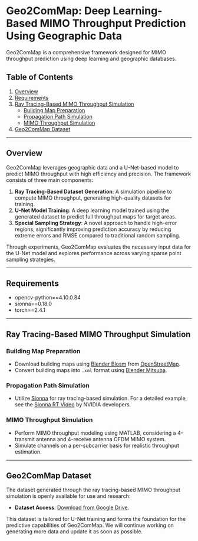 # Geo2ComMap: Deep Learning-Based MIMO Throughput Prediction Using Geographic Data

Geo2ComMap is a comprehensive framework designed for MIMO throughput prediction using deep learning and geographic databases.

## Table of Contents
1. [Overview](#overview)
2. [Requirements](#Requirements)
3. [Ray Tracing-Based MIMO Throughput Simulation](#ray-tracing-based-mimo-throughput-simulation)
    - [Building Map Preparation](#building-map-preparation)
    - [Propagation Path Simulation](#propagation-path-simulation)
    - [MIMO Throughput Simulation](#mimo-throughput-simulation)
4. [Geo2ComMap Dataset](#geo2commap-dataset)

---

## Overview
Geo2ComMap leverages geographic data and a U-Net-based model to predict MIMO throughput with high efficiency and precision. The framework consists of three main components:

1. **Ray Tracing-Based Dataset Generation**: A simulation pipeline to compute MIMO throughput, generating high-quality datasets for training.
2. **U-Net Model Training**: A deep learning model trained using the generated dataset to predict full throughput maps for target areas.
3. **Special Sampling Strategy**: A novel approach to handle high-error regions, significantly improving prediction accuracy by reducing extreme errors and RMSE compared to traditional random sampling.

Through experiments, Geo2ComMap evaluates the necessary input data for the U-Net model and explores performance across varying sparse point sampling strategies.

---
## Requirements
- opencv-python==4.10.0.84
- sionna==0.18.0
- torch==2.4.1

---
## Ray Tracing-Based MIMO Throughput Simulation

### Building Map Preparation
- Download building maps using [Blender Blosm](https://github.com/vvoovv/blosm) from [OpenStreetMap](https://www.openstreetmap.org/).
- Convert building maps into `.xml` format using [Blender Mitsuba](https://github.com/mitsuba-renderer/mitsuba-blender).

### Propagation Path Simulation
- Utilize [Sionna](https://nvlabs.github.io/sionna/) for ray tracing-based simulation. For a detailed example, see the [Sionna RT Video](https://www.youtube.com/watch?v=7xHLDxUaQ7c&t=1s) by NVIDIA developers.

### MIMO Throughput Simulation
- Perform MIMO throughput modeling using MATLAB, considering a 4-transmit antenna and 4-receive antenna OFDM MIMO system.
- Simulate channels on a per-subcarrier basis for realistic throughput estimation.

---

## Geo2ComMap Dataset
The dataset generated through the ray tracing-based MIMO throughput simulation is openly available for use and research:
- **Dataset Access**: [Download from Google Drive](https://drive.google.com/file/d/1Atfnq0iCt7LdDpGswa6yC3ecJqt7wbsr/view?usp=sharing).

This dataset is tailored for U-Net training and forms the foundation for the predictive capabilities of Geo2ComMap.
We will continue working on generating more data and update it as soon as possible.

